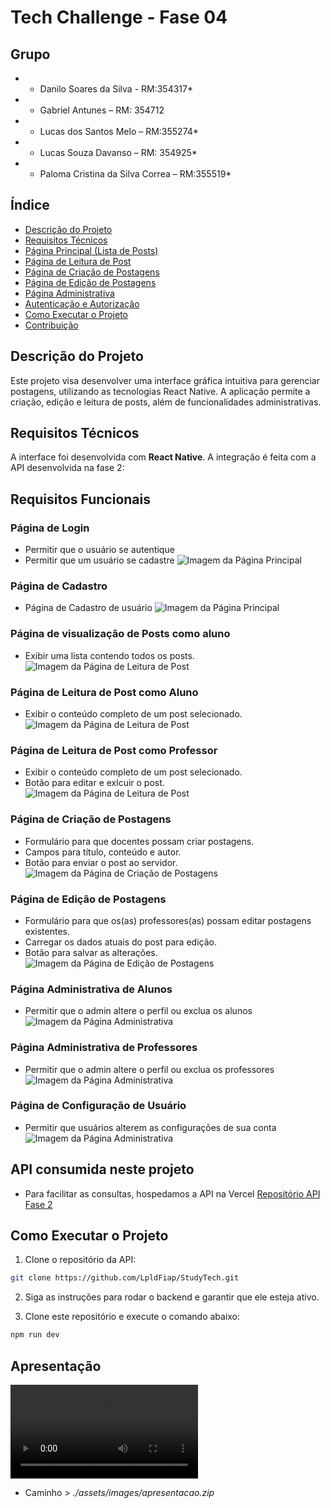 # Tech Challenge - Fase 04

## Grupo
* - Danilo Soares da Silva - RM:354317*
* - Gabriel Antunes – RM: 354712
* - Lucas dos Santos Melo – RM:355274*
* - Lucas Souza Davanso – RM: 354925*
* - Paloma Cristina da Silva Correa – RM:355519*


## Índice
- [Descrição do Projeto](#descrição-do-projeto)
- [Requisitos Técnicos](#requisitos-técnicos)
- [Página Principal (Lista de Posts)](#página-principal-lista-de-posts)
- [Página de Leitura de Post](#página-de-leitura-de-post)
- [Página de Criação de Postagens](#página-de-criação-de-postagens)
- [Página de Edição de Postagens](#página-de-edição-de-postagens)
- [Página Administrativa](#página-administrativa)
- [Autenticação e Autorização](#autenticação-e-autorização)
- [Como Executar o Projeto](#como-executar-o-projeto)
- [Contribuição](#contribuição)


## Descrição do Projeto
Este projeto visa desenvolver uma interface gráfica intuitiva para gerenciar postagens, utilizando as tecnologias React Native. A aplicação permite a criação, edição e leitura de posts, além de funcionalidades administrativas.

## Requisitos Técnicos
A interface foi desenvolvida com **React Native**. A integração é feita com a API desenvolvida na fase 2:

## Requisitos Funcionais

### Página de Login
- Permitir que o usuário se autentique
- Permitir que um usuário se cadastre
![Imagem da Página Principal](./assets/images/login.png)

### Página de Cadastro
- Página de Cadastro de usuário
![Imagem da Página Principal](./assets/images/sign_in.png)

<!-- ### Página Principal (Lista de Posts)
- Exibir uma lista de todos os posts disponíveis.
- Exibir uma lista de todas as postagens, com opções para editar e excluir cada post.
![Imagem da Página Principal](./assets/images/home_admin.png) -->
### Página de visualização de Posts como aluno
- Exibir uma lista contendo todos os posts.
![Imagem da Página de Leitura de Post](./assets/images/home_student.png)

### Página de Leitura de Post como Aluno
- Exibir o conteúdo completo de um post selecionado.
![Imagem da Página de Leitura de Post](./assets/images/details_post.png)

### Página de Leitura de Post como Professor
- Exibir o conteúdo completo de um post selecionado.
- Botão para editar e exlcuir o post.
![Imagem da Página de Leitura de Post](./assets/images/details_post_teacher.png)

### Página de Criação de Postagens
- Formulário para que docentes possam criar postagens.
- Campos para título, conteúdo e autor.
- Botão para enviar o post ao servidor.
![Imagem da Página de Criação de Postagens](./assets/images/create_post.png)

### Página de Edição de Postagens
- Formulário para que os(as) professores(as) possam editar postagens existentes.
- Carregar os dados atuais do post para edição.
- Botão para salvar as alterações.
![Imagem da Página de Edição de Postagens](./assets/images/edit_post.png)

### Página Administrativa de Alunos
- Permitir que o admin altere o perfil ou exclua os alunos
![Imagem da Página Administrativa](./assets/images/admin_student.png)

### Página Administrativa de Professores
- Permitir que o admin altere o perfil ou exclua os professores
![Imagem da Página Administrativa](./assets/images/admin_teacher.png)

### Página de Configuração de Usuário
- Permitir que usuários alterem as configurações de sua conta
![Imagem da Página Administrativa](./assets/images/config.png)


## API consumida neste projeto
- Para facilitar as consultas, hospedamos a API na Vercel
[Repositório API Fase 2](https://github.com/LpldFiap/StudyTech.git)

## Como Executar o Projeto
1. Clone o repositório da API:

```bash
git clone https://github.com/LpldFiap/StudyTech.git
```
2. Siga as instruções para rodar o backend e garantir que ele esteja ativo.

3. Clone este repositório e execute o comando abaixo:

```bash
npm run dev
```

## Apresentação

![Vídeo apresentação desse Projeto](./assets/images/apresentacao.mp4)
- Caminho > *./assets/images/apresentacao.zip*